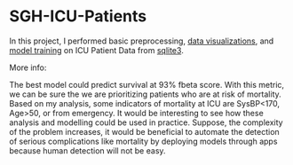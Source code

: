 # SGH-ICU-Patients

In this project, I performed basic preprocessing, [data visualizations](https://github.com/chingfhen/SGH-ICU-Patients/blob/main/Visualizations.ipynb), and [model training](https://github.com/chingfhen/SGH-ICU-Patients/blob/main/Model%20Training.ipynb) on ICU Patient Data from [sqlite3](https://github.com/chingfhen/SGH-ICU-Patients/blob/main/sqlite%20database%20processing.ipynb). 

More info:

The best model could predict survival at 93% fbeta score. With this metric, we can be sure the we are prioritizing patients who are at risk of mortality. Based on my analysis, some indicators of mortality at ICU are SysBP<170, Age>50, or from emergency. It would be interesting to see how these analysis and modelling could be used in practice. Suppose, the complexity of the problem increases, it would be beneficial to automate the detection of serious complications like mortality by deploying models through apps because human detection will not be easy.
